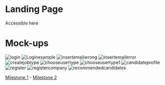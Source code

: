 # Landing Page

Accessible here

# Mock-ups
<img src="/connect.github.io/images/Log in.png" alt="login" title="Log in">
<img src="/connect.github.io/images/Log in + input example.png" alt="Loginexample" >
<img src="/connect.github.io/images/Insert email address - wrong format.png" alt="insertemailwrong" >
<img src="/connect.github.io/images/Insert email address - no user found.png" alt="insertemailerror" >
<img src="/connect.github.io/images/Create job type.png" alt="createjobtype" >
<img src="/connect.github.io/images/Choose user type.png" alt="chooseusertype" >
<img src="/connect.github.io/images/Choose user type-1.png" alt="chooseusertype1" >
<img src="/connect.github.io/images/Candidate profile.png" alt="candidateprofile" >
<img src="/connect.github.io/images/Register.png" alt="register" >
<img src="/connect.github.io/images/Register company.png" alt="registercompany" >
<img src="/connect.github.io/images/Recommended candidates.png" alt="recommendedcandidates" >


[Milestone 1](milestone1.md)  -  [Milestone 2](milestone2.md)
